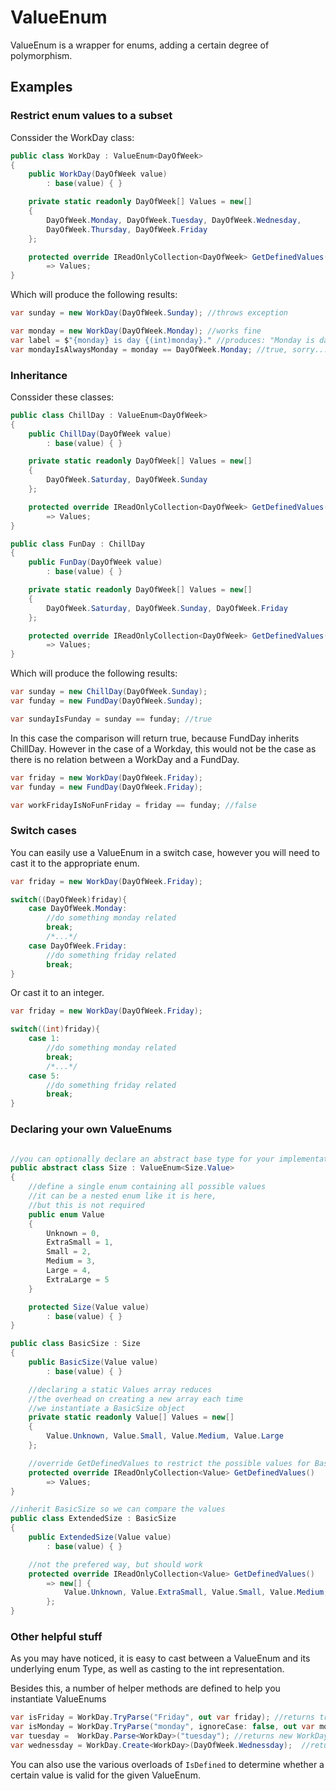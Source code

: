 # ValueEnum

ValueEnum is a wrapper for enums, adding a certain degree of polymorphism.

## Examples

### Restrict enum values to a subset

Conssider the WorkDay class:

```csharp
public class WorkDay : ValueEnum<DayOfWeek>
{
    public WorkDay(DayOfWeek value)
        : base(value) { }

    private static readonly DayOfWeek[] Values = new[]
    {
        DayOfWeek.Monday, DayOfWeek.Tuesday, DayOfWeek.Wednesday,
        DayOfWeek.Thursday, DayOfWeek.Friday
    };

    protected override IReadOnlyCollection<DayOfWeek> GetDefinedValues()
        => Values;
}

```

Which will produce the following results:

```csharp
var sunday = new WorkDay(DayOfWeek.Sunday); //throws exception

var monday = new WorkDay(DayOfWeek.Monday); //works fine
var label = $"{monday} is day {(int)monday}." //produces: "Monday is day 1."
var mondayIsAlwaysMonday = monday == DayOfWeek.Monday; //true, sorry...
```

### Inheritance

Conssider these classes:

```csharp
public class ChillDay : ValueEnum<DayOfWeek>
{
    public ChillDay(DayOfWeek value)
        : base(value) { }

    private static readonly DayOfWeek[] Values = new[]
    {
        DayOfWeek.Saturday, DayOfWeek.Sunday
    };

    protected override IReadOnlyCollection<DayOfWeek> GetDefinedValues()
        => Values;
}

public class FunDay : ChillDay
{
    public FunDay(DayOfWeek value)
        : base(value) { }

    private static readonly DayOfWeek[] Values = new[]
    {
        DayOfWeek.Saturday, DayOfWeek.Sunday, DayOfWeek.Friday
    };

    protected override IReadOnlyCollection<DayOfWeek> GetDefinedValues()
        => Values;
}
```

Which will produce the following results:

```csharp
var sunday = new ChillDay(DayOfWeek.Sunday);
var funday = new FundDay(DayOfWeek.Sunday);

var sundayIsFunday = sunday == funday; //true
```

In this case the comparison will return true, because FundDay inherits ChillDay. However in the case of a Workday, this would not be the case as there is no relation between a WorkDay and a FundDay.

```csharp
var friday = new WorkDay(DayOfWeek.Friday);
var funday = new FundDay(DayOfWeek.Friday);

var workFridayIsNoFunFriday = friday == funday; //false
```

### Switch cases

You can easily use a ValueEnum in a switch case, however you will need to cast it to the appropriate enum.

```csharp
var friday = new WorkDay(DayOfWeek.Friday);

switch((DayOfWeek)friday){
    case DayOfWeek.Monday:
        //do something monday related
        break;
        /*...*/
    case DayOfWeek.Friday:
        //do something friday related
        break;
}
```

Or cast it to an integer.

```csharp
var friday = new WorkDay(DayOfWeek.Friday);

switch((int)friday){
    case 1:
        //do something monday related
        break;
        /*...*/
    case 5:
        //do something friday related
        break;
}
```

### Declaring your own ValueEnums

```csharp

//you can optionally declare an abstract base type for your implementations
public abstract class Size : ValueEnum<Size.Value>
{
    //define a single enum containing all possible values
    //it can be a nested enum like it is here,
    //but this is not required
    public enum Value
    {
        Unknown = 0,
        ExtraSmall = 1,
        Small = 2,
        Medium = 3,
        Large = 4,
        ExtraLarge = 5
    }

    protected Size(Value value)
        : base(value) { }
}

public class BasicSize : Size
{
    public BasicSize(Value value)
        : base(value) { }

    //declaring a static Values array reduces
    //the overhead on creating a new array each time
    //we instantiate a BasicSize object
    private static readonly Value[] Values = new[]
    {
        Value.Unknown, Value.Small, Value.Medium, Value.Large
    };

    //override GetDefinedValues to restrict the possible values for BasicSize
    protected override IReadOnlyCollection<Value> GetDefinedValues()
        => Values;
}

//inherit BasicSize so we can compare the values
public class ExtendedSize : BasicSize
{
    public ExtendedSize(Value value)
        : base(value) { }

    //not the prefered way, but should work
    protected override IReadOnlyCollection<Value> GetDefinedValues()
        => new[] {
            Value.Unknown, Value.ExtraSmall, Value.Small, Value.Medium, Value.Large, Value.ExtraLarge
        };
}
```

### Other helpful stuff

As you may have noticed, it is easy to cast between a ValueEnum and its underlying enum Type, as well as casting to the int representation.

Besides this, a number of helper methods are defined to help you instantiate ValueEnums

```csharp
var isFriday = WorkDay.TryParse("Friday", out var friday); //returns true, friday = new WorkDay(DayOfWeek.Friday)
var isMonday = WorkDay.TryParse("monday", ignoreCase: false, out var mondaytues); //returns true, monday = new WorkDay(DayOfWeek.Monday)
var tuesday =  WorkDay.Parse<WorkDay>("tuesday"); //returns new WorkDay(DayOfWeek.Tuesday)
var wednessday = WorkDay.Create<WorkDay>(DayOfWeek.Wednessday);  //returns new WorkDay(DayOfWeek.Wednessday)
```

You can also use the various overloads of `IsDefined` to determine whether a certain value is valid for the given ValueEnum.
